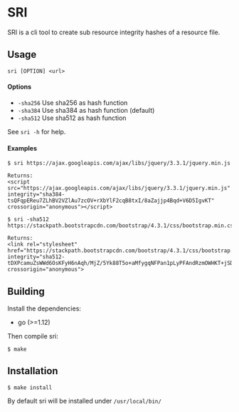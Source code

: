 # SRI

SRI is a cli tool to create sub resource integrity hashes of a resource file.

## Usage

`sri [OPTION] <url>`

#### Options

- `-sha256` Use sha256 as hash function
- `-sha384` Use sha384 as hash function (default)
- `-sha512` Use sha512 as hash function

See `sri -h` for help.

#### Examples

````
$ sri https://ajax.googleapis.com/ajax/libs/jquery/3.3.1/jquery.min.js

Returns:
<script src="https://ajax.googleapis.com/ajax/libs/jquery/3.3.1/jquery.min.js" integrity="sha384-tsQFqpEReu7ZLhBV2VZlAu7zcOV+rXbYlF2cqB8txI/8aZajjp4Bqd+V6D5IgvKT" crossorigin="anonymous"></script>
````

````
$ sri -sha512 https://stackpath.bootstrapcdn.com/bootstrap/4.3.1/css/bootstrap.min.css

Returns:
<link rel="stylesheet" href="https://stackpath.bootstrapcdn.com/bootstrap/4.3.1/css/bootstrap.min.css" integrity="sha512-tDXPcamuZsWWd6OsKFyH6nAqh/MjZ/5Yk88T5o+aMfygqNFPan1pLyPFAndRzmOWHKT+jSDzWpJv8krj6x1LMA==" crossorigin="anonymous">
````

## Building

Install the dependencies:

- go (>=1.12)

Then compile sri:

````
$ make
````

## Installation

````
$ make install
````

By default sri will be installed under `/usr/local/bin/`
